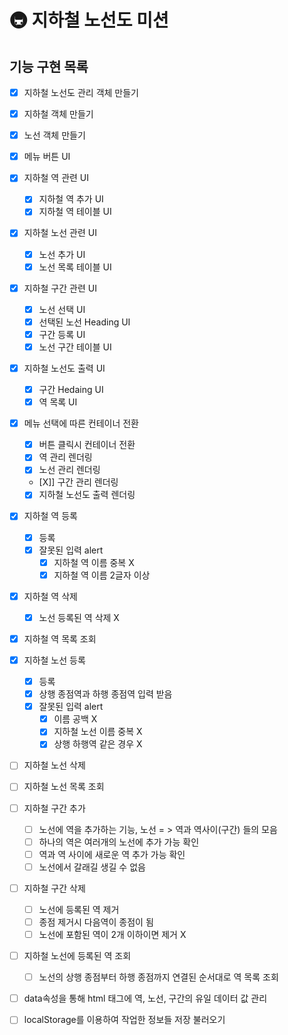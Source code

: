 # 🚇 지하철 노선도 미션

## 기능 구현 목록

- [X] 지하철 노선도 관리 객체 만들기
- [X] 지하철 객체 만들기
- [X] 노선 객체 만들기

- [X] 메뉴 버튼 UI
- [X] 지하철 역 관련 UI
  - [X] 지하철 역 추가 UI
  - [X] 지하철 역 테이블 UI
- [X] 지하철 노선 관련 UI
  - [X] 노선 추가 UI
  - [X] 노선 목록 테이블 UI
- [X] 지하철 구간 관련 UI
  - [X] 노선 선택 UI
  - [X] 선택된 노선 Heading UI
  - [X] 구간 등록 UI
  - [X] 노선 구간 테이블 UI
- [X] 지하철 노선도 출력 UI
  - [X] 구간 Hedaing UI
  - [X] 역 목록 UI 

- [X] 메뉴 선택에 따른 컨테이너 전환
  - [X] 버튼 클릭시 컨테이너 전환
  - [X] 역 관리 렌더링
  - [X] 노선 관리 렌더링
  - [X]] 구간 관리 렌더링
  - [X] 지하철 노선도 출력 렌더링

- [X] 지하철 역 등록
  - [X] 등록
  - [X] 잘못된 입력 alert
    - [X] 지하철 역 이름 중복 X
    - [X] 지하철 역 이름 2글자 이상
- [X] 지하철 역 삭제
  - [X] 노선 등록된 역 삭제 X
- [X] 지하철 역 목록 조회

- [X] 지하철 노선 등록
  - [X] 등록
  - [X] 상행 종점역과 하행 종점역 입력 받음
  - [X] 잘못된 입력 alert
    - [X] 이름 공백 X
    - [X] 지하철 노선 이름 중복 X
    - [X] 상행 하행역 같은 경우 X
- [ ] 지하철 노선 삭제
- [ ] 지하철 노선 목록 조회

- [ ] 지하철 구간 추가
  - [ ] 노선에 역을 추가하는 기능, 노선 = > 역과 역사이(구간) 들의 모음 
  - [ ] 하나의 역은 여러개의 노선에 추가 가능 확인
  - [ ] 역과 역 사이에 새로운 역 추가 가능 확인
  - [ ] 노선에서 갈래길 생길 수 없음

- [ ] 지하철 구간 삭제
  - [ ] 노선에 등록된 역 제거
  - [ ] 종점 제거시 다음역이 종점이 됨
  - [ ] 노선에 포함된 역이 2개 이하이면 제거 X

- [ ] 지하철 노선에 등록된 역 조회
  - [ ] 노선의 상행 종점부터 하행 종점까지 연결된 순서대로 역 목록 조회

- [ ] data속성을 통해 html 태그에 역, 노선, 구간의 유일 데이터 값 관리
- [ ] localStorage를 이용하여 작업한 정보들 저장 불러오기
